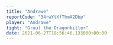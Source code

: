 ```yaml
---
title: "Andrawe"
reportCode: "34rwYtXfThmA2Dbp"
player: "Andrawe"
fight: "Gruul the Dragonkiller"
date: 2021-06-27T18:56:46.133000+00:00
---
```

